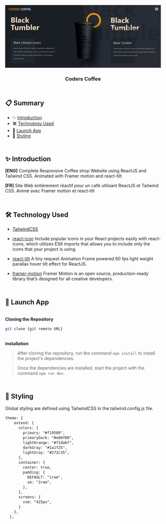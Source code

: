 <div align="center">
  <a href="" target="_blanck"><img src="./public/Coders_Coffee.png" alt="Coder Coffee"></a>
  <h3 align="center">Coders Coffee</h3>
</div>

## <br /> 📋 <a name="table">Summary</a>

- ✨ [Introduction](#introduction)
- 🛠 [Technology Used](#tech-stack)
- 🚀 [Launch App](#launch-app)
- 🎨 [Styling](#style)

## <br /> <a name="introduction">✨ Introduction</a>

**[ENG]** Complete Responsive Coffee shop Website using ReactJS and Tailwind CSS. Animated with Framer motion and react-tilt  

**[FR]** Site Web entièrement réactif pour un café utilisant ReactJS et Tailwind CSS. Animé avec Framer motion et react-tilt

## <br /> <a name="tech-stack">🛠 Technology Used</a>

- [TailwindCSS](https://tailwindcss.com/docs/installation)

- [react-icon](https://www.npmjs.com/package/react-icons)
Include popular icons in your React projects easily with react-icons, which utilizes ES6 imports that allows you to include only the icons that your project is using.

- [react-tilt](https://www.npmjs.com/package/react-tilt?activeTab=readme)
A tiny request Animation Frame powered 60 fps light weight parallax hover tilt effect for ReactJS.

- [framer-motion](https://www.npmjs.com/package/framer-motion)
Framer Motion is an open source, production-ready library that’s designed for all creative developers.


## <br /> <a name="launch-app">🚀 Launch App</a>

<br/>**Cloning the Repository**

```bash
git clone {git remote URL}
```

<br/>**installation**

> After cloning the repository, run the command `npm install` to install the project's dependencies.

> Once the dependencies are installed, start the project with the command `npm run dev`.

## <br /> <a name="launch-app">🎨 Styling</a>

Global styling are defined using TailwindCSS in the tailwind.config.js file.

````
theme: {
    extend: {
      colors: {
        primary: "#f19509",
        primaryDark: "#e86f00",
        lightOrange: "#f1dabf",
        darkGray: "#1a1f25",
        lightGray: "#272c35",
      },
      container: {
        center: true,
        padding: {
          DEFAULT: "1rem",
          sm: "2rem",
        },
      },
      screens: {
        vsm: "425px",
      }
    },
  },
````